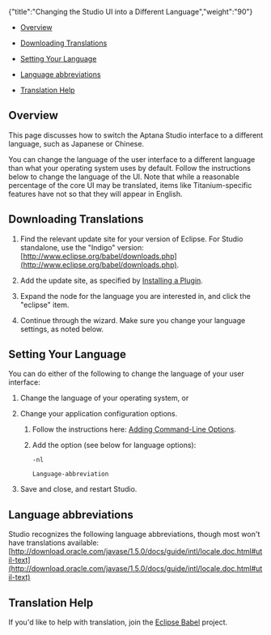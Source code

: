 {"title":"Changing the Studio UI into a Different Language","weight":"90"}

* [Overview](#overview)

* [Downloading Translations](#downloading-translations)

* [Setting Your Language](#setting-your-language)

* [Language abbreviations](#language-abbreviations)

* [Translation Help](#translation-help)

## Overview

This page discusses how to switch the Aptana Studio interface to a different language, such as Japanese or Chinese.

You can change the language of the user interface to a different language than what your operating system uses by default. Follow the instructions below to change the language of the UI. Note that while a reasonable percentage of the core UI may be translated, items like Titanium-specific features have not so that they will appear in English.

## Downloading Translations

1. Find the relevant update site for your version of Eclipse. For Studio standalone, use the "Indigo" version: [http://www.eclipse.org/babel/downloads.php](http://www.eclipse.org/babel/downloads.php).

2. Add the update site, as specified by [Installing a Plugin](/docs/appc/Axway_Appcelerator_Studio/Axway_Appcelerator_Studio_Guide/Updating_Studio/Installing_a_Plugin/).

3. Expand the node for the language you are interested in, and click the "eclipse" item.

4. Continue through the wizard. Make sure you change your language settings, as noted below.

## Setting Your Language

You can do either of the following to change the language of your user interface:

1. Change the language of your operating system, or

2. Change your application configuration options.

    1. Follow the instructions here: [Adding Command-Line Options](/docs/appc/Axway_Appcelerator_Studio/Axway_Appcelerator_Studio_Guide/Customizing_Studio/Adding_Command-Line_Options/).

    2. Add the option (see below for language options):

        `-nl`

        `Language-abbreviation`

3. Save and close, and restart Studio.

## Language abbreviations

Studio recognizes the following language abbreviations, though most won't have translations available: [http://download.oracle.com/javase/1.5.0/docs/guide/intl/locale.doc.html#util-text](http://download.oracle.com/javase/1.5.0/docs/guide/intl/locale.doc.html#util-text)

## Translation Help

If you'd like to help with translation, join the [Eclipse Babel](http://babel.eclipse.org/babel/) project.
